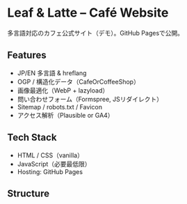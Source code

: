 # Leaf & Latte – Café Website

多言語対応のカフェ公式サイト（デモ）。GitHub Pagesで公開。

## Features
- JP/EN 多言語 & hreflang
- OGP / 構造化データ（CafeOrCoffeeShop）
- 画像最適化（WebP + lazyload）
- 問い合わせフォーム（Formspree, JSリダイレクト）
- Sitemap / robots.txt / Favicon
- アクセス解析（Plausible or GA4）

## Tech Stack
- HTML / CSS（vanilla）
- JavaScript（必要最低限）
- Hosting: GitHub Pages

## Structure
